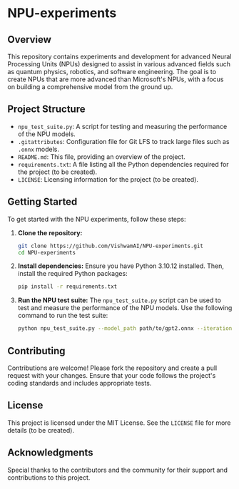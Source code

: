 # NPU-experiments

## Overview
This repository contains experiments and development for advanced Neural Processing Units (NPUs) designed to assist in various advanced fields such as quantum physics, robotics, and software engineering. The goal is to create NPUs that are more advanced than Microsoft's NPUs, with a focus on building a comprehensive model from the ground up.

## Project Structure
- `npu_test_suite.py`: A script for testing and measuring the performance of the NPU models.
- `.gitattributes`: Configuration file for Git LFS to track large files such as `.onnx` models.
- `README.md`: This file, providing an overview of the project.
- `requirements.txt`: A file listing all the Python dependencies required for the project (to be created).
- `LICENSE`: Licensing information for the project (to be created).

## Getting Started
To get started with the NPU experiments, follow these steps:

1. **Clone the repository:**
   ```bash
   git clone https://github.com/VishwamAI/NPU-experiments.git
   cd NPU-experiments
   ```

2. **Install dependencies:**
   Ensure you have Python 3.10.12 installed. Then, install the required Python packages:
   ```bash
   pip install -r requirements.txt
   ```

3. **Run the NPU test suite:**
   The `npu_test_suite.py` script can be used to test and measure the performance of the NPU models. Use the following command to run the test suite:
   ```bash
   python npu_test_suite.py --model_path path/to/gpt2.onnx --iterations 10
   ```

## Contributing
Contributions are welcome! Please fork the repository and create a pull request with your changes. Ensure that your code follows the project's coding standards and includes appropriate tests.

## License
This project is licensed under the MIT License. See the `LICENSE` file for more details (to be created).

## Acknowledgments
Special thanks to the contributors and the community for their support and contributions to this project.
